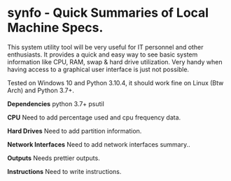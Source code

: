 # synfo - Quick Summaries of Local Machine Specs.

This system utility tool will be very useful for IT personnel and other enthusiasts.  It provides a quick and easy way to see basic system information like CPU, RAM, swap & hard drive utilization.  Very handy when having access to a graphical user interface is just not possible.

Tested on Windows 10 and Python 3.10.4, it should work fine on Linux (Btw Arch) and Python 3.7+. 

**Dependencies**
python 3.7+
psutil

**CPU**
Need to add percentage used and cpu frequency data.

**Hard Drives**
Need to add partition information.

**Network Interfaces**
Need to add network interfaces summary..

**Outputs**
Needs prettier outputs.

**Instructions**
Need to write instructions.
